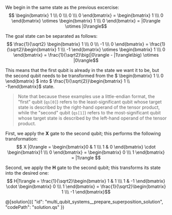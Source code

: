 ﻿We begin in the same state as the previous excercise:
$$ \begin{bmatrix} 1 \\\ 0 \\\ 0 \\\ 0 \end{bmatrix} = \begin{bmatrix} 1 \\\ 0 \end{bmatrix} \otimes \begin{bmatrix} 1 \\\ 0 \end{bmatrix} = |0\rangle \otimes |0\rangle$$

The goal state can be separated as follows:
$$ \frac{1}{\sqrt2} \begin{bmatrix} 1 \\\ 0 \\\ -1 \\\ 0 \end{bmatrix} = \frac{1}{\sqrt2}\begin{bmatrix} 1 \\\ -1 \end{bmatrix} \otimes \begin{bmatrix} 1 \\\ 0 \end{bmatrix} = \frac{1}{\sqrt2}\big(|0\rangle - |1\rangle\big) \otimes |0\rangle$$

This means that the first qubit is already in the state we want it to be, but the second qubit needs to be transformed from the $ \begin{bmatrix} 1 \\\ 0 \end{bmatrix} $ into $ \frac{1}{\sqrt{2}}\begin{bmatrix} 1 \\\ -1\end{bmatrix}$ state.

> Note that because these examples use a little-endian format, the "first" qubit (`qs[0]`) refers to the least-significant qubit whose target state is described by the right-hand operand of the tensor product, while the "second" qubit (`qs[1]`) refers to the most-significant qubit whose target state is described by the left-hand operand of the tensor product.

First, we apply the **X** gate to the second qubit; this performs the following transformation:
$$ X |0\rangle = \begin{bmatrix}0 & 1 \\\ 1 & 0 \end{bmatrix} \cdot \begin{bmatrix}1 \\\ 0 \end{bmatrix} = \begin{bmatrix} 0 \\\ 1 \end{bmatrix} = |1\rangle  $$

Second, we apply the **H** gate to the second qubit; this transforms its state into the desired one:
$$ H|1\rangle = \frac{1}{\sqrt2}\begin{bmatrix} 1 & 1 \\\ 1 & -1 \end{bmatrix} \cdot \begin{bmatrix} 0 \\\ 1 \end{bmatrix} = \frac{1}{\sqrt2}\begin{bmatrix} 1 \\\ -1 \end{bmatrix}$$

@[solution]({
"id": "multi_qubit_systems__prepare_superposition_solution",
"codePath": "solution.qs"
})
